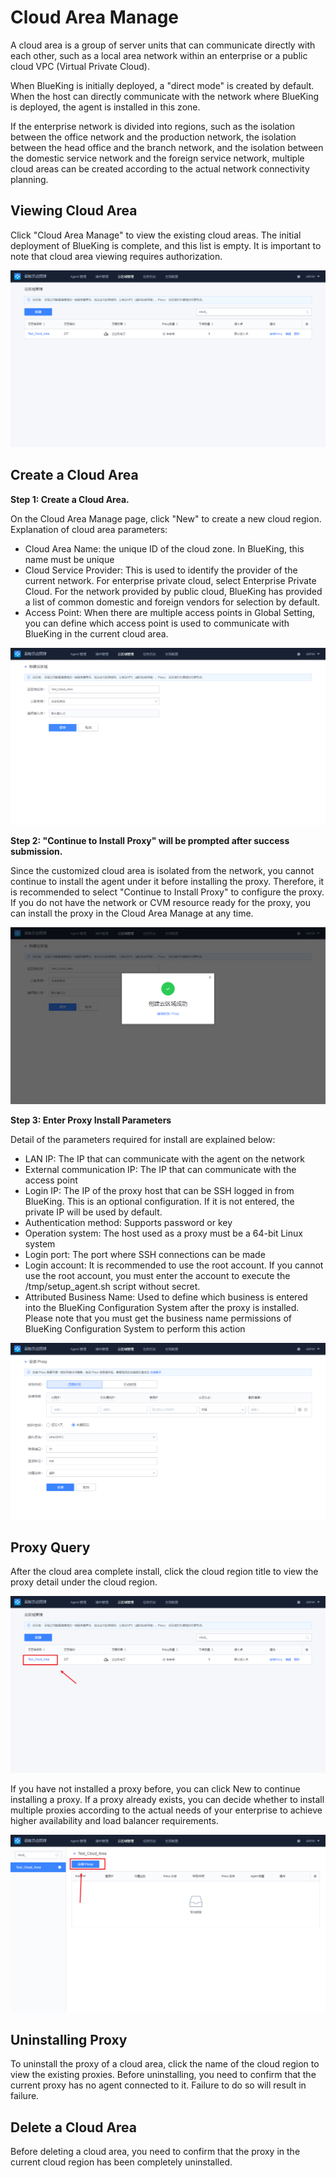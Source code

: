 # Cloud Area Manage 

A cloud area is a group of server units that can communicate directly with each other, such as a local area network within an enterprise or a public cloud VPC (Virtual Private Cloud). 

When BlueKing is initially deployed, a "direct mode" is created by default. When the host can directly communicate with the network where BlueKing is deployed, the agent is installed in this zone. 

If the enterprise network is divided into regions, such as the isolation between the office network and the production network, the isolation between the head office and the branch network, and the isolation between the domestic service network and the foreign service network, multiple cloud areas can be created according to the actual network connectivity planning. 

## Viewing Cloud Area 

Click "Cloud Area Manage" to view the existing cloud areas. The initial deployment of BlueKing is complete, and this list is empty. It is important to note that cloud area viewing requires authorization.

![-w2020](media/20200604101308.png)

## Create a Cloud Area 

**Step 1: Create a Cloud Area.** 

On the Cloud Area Manage page, click "New" to create a new cloud region. Explanation of cloud area parameters: 
- Cloud Area Name: the unique ID of the cloud zone. In BlueKing, this name must be unique 
- Cloud Service Provider: This is used to identify the provider of the current network. For enterprise private cloud, select Enterprise Private Cloud. For the network provided by public cloud, BlueKing has provided a list of common domestic and foreign vendors for selection by default. 
- Access Point: When there are multiple access points in Global Setting, you can define which access point is used to communicate with BlueKing in the current cloud area. 

![-w2020](media/20200604100613.png)

**Step 2: "Continue to Install Proxy" will be prompted after success submission.** 

Since the customized cloud area is isolated from the network, you cannot continue to install the agent under it before installing the proxy. Therefore, it is recommended to select "Continue to Install Proxy" to configure the proxy. 
If you do not have the network or CVM resource ready for the proxy, you can install the proxy in the Cloud Area Manage at any time. 

![-w2020](media/20200604100832.png)

**Step 3: Enter Proxy Install Parameters**

Detail of the parameters required for install are explained below: 

- LAN IP: The IP that can communicate with the agent on the network 
- External communication IP: The IP that can communicate with the access point 
- Login IP: The IP of the proxy host that can be SSH logged in from BlueKing. This is an optional configuration. If it is not entered, the private IP will be used by default. 
- Authentication method: Supports password or key 
- Operation system: The host used as a proxy must be a 64-bit Linux system 
- Login port: The port where SSH connections can be made 
- Login account: It is recommended to use the root account. If you cannot use the root account, you must enter the account to execute the /tmp/setup_agent.sh script without secret. 
- Attributed Business Name: Used to define which business is entered into the BlueKing Configuration System after the proxy is installed. Please note that you must get the business name permissions of BlueKing Configuration System to perform this action 

![-w2020](media/20200604100902.png) 

## Proxy Query 

After the cloud area complete install, click the cloud region title to view the proxy detail under the cloud region. 

![-w2020](media/20200604104408.png) 

If you have not installed a proxy before, you can click New to continue installing a proxy. 
If a proxy already exists, you can decide whether to install multiple proxies according to the actual needs of your enterprise to achieve higher availability and load balancer requirements. 

![-w2020](media/20200604104513.png) 

## Uninstalling Proxy 

To uninstall the proxy of a cloud area, click the name of the cloud region to view the existing proxies. 
Before uninstalling, you need to confirm that the current proxy has no agent connected to it. Failure to do so will result in failure. 

## Delete a Cloud Area 

Before deleting a cloud area, you need to confirm that the proxy in the current cloud region has been completely uninstalled.